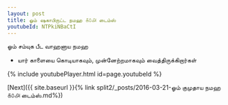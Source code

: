 ```yaml
---
layout: post
title: ஓம் ஷகாபிருட்ட நமஹ ௧௦௮ டைம்ஸ்
youtubeId: NTPkiNBaCtI
---
```

 
 
 ஓம் சம்யுக பீட வாஹனாய நமஹ  
 
 -  யார் காளையை கொடியாகவும், முன்னேற்றமாகவும் வைத்திருக்கிறார்கள் 
 
  
 
  
 
 
 
 
 
 


{% include youtubePlayer.html id=page.youtubeId %}
 
[Next]({{ site.baseurl }}{% link  split2/_posts/2016-03-21-ஓம் குமுதாய நமஹ ௧௦௮ டைம்ஸ்.md%})
 
